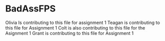 # BadAssFPS
Olivia Is contributing to this file for assignment 1 
Teagan is contributing to this file for Assignment 1
Colt is also contributing to this file for the Asignment 1
Grant is contributing to this file for Assignment 1